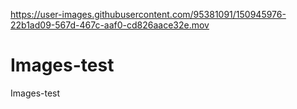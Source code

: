 

https://user-images.githubusercontent.com/95381091/150945976-22b1ad09-567d-467c-aaf0-cd826aace32e.mov

# Images-test
Images-test
